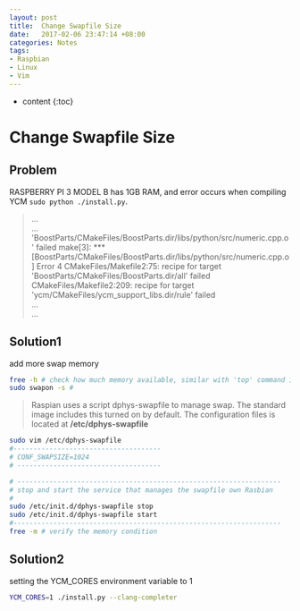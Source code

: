 ```yaml
---
layout: post
title:  Change Swapfile Size
date:   2017-02-06 23:47:14 +08:00
categories: Notes
tags:
- Raspbian
- Linux
- Vim
---
```


* content
{:toc}



# Change Swapfile Size

**Problem**
---------------------------------------------
RASPBERRY PI 3 MODEL B has 1GB RAM, and error occurs when compiling YCM `sudo python ./install.py`.

> ...  
> ...  
> 'BoostParts/CMakeFiles/BoostParts.dir/libs/python/src/numeric.cpp.o' failed
> make[3]: *** [BoostParts/CMakeFiles/BoostParts.dir/libs/python/src/numeric.cpp.o] Error 4
> CMakeFiles/Makefile2:75: recipe for target 'BoostParts/CMakeFiles/BoostParts.dir/all' failed
> CMakeFiles/Makefile2:209: recipe for target 'ycm/CMakeFiles/ycm_support_libs.dir/rule' failed  
> ...  
> ...


**Solution1**
---------------------------------------------
 add more swap memory  
```bash     
free -h # check how much memory available, similar with 'top' command in some ways
sudo swapon -s #
```

>Raspian uses a script dphys-swapfile to manage swap. The standard image includes this turned on by default. The configuration files is located at **/etc/dphys-swapfile**

```bash  
sudo vim /etc/dphys-swapfile
#-------------------------------------
# CONF_SWAPSIZE=1024
# ------------------------------------

# ------------------------------------------------------------------
# stop and start the service that manages the swapfile own Rasbian
#
sudo /etc/init.d/dphys-swapfile stop
sudo /etc/init.d/dphys-swapfile start
#-------------------------------------------------------------------
free -m # verify the memory condition
```    

**Solution2**
---------------------------------------------
 setting the YCM_CORES environment variable to 1  
```bash
YCM_CORES=1 ./install.py --clang-completer
```
